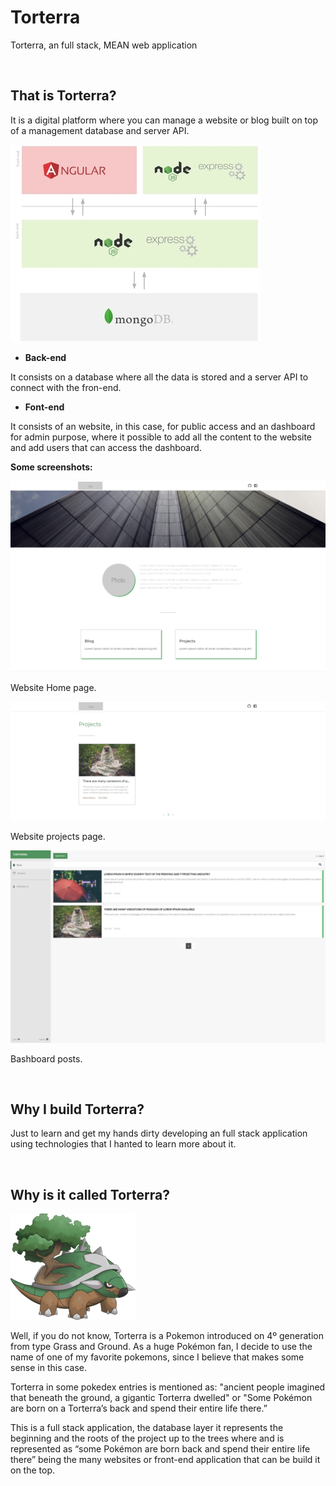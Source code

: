 # Torterra

Torterra, an full stack, MEAN web application


<br>

## That is Torterra?
It is a digital platform where you can manage a website or blog built on top of a management database and server API.

![Architecture](/assets/architecture.jpg)

-	**Back-end**

It consists on a database where all the data is stored and a server API to connect with the fron-end.

-	**Font-end**

It consists of an website, in this case, for public access and an dashboard for admin purpose, where it possible to add all the content to the website and add users that can access the dashboard.

**Some screenshots:**

![website-home](/assets/website-home.png)

Website Home page.

![website-projects](/assets/website-projects.PNG)

Website projects page.

![dashboard-posts](/assets/dashboard-posts.PNG)

Bashboard posts.


<br>

## Why I build Torterra?
Just to learn and get my hands dirty developing an full stack application using technologies that I hanted to learn more about it.

<br>

## Why is it called Torterra?

![Torterra](/assets/torterra.png)


Well, if you do not know, Torterra is a Pokemon introduced on 4º generation from type Grass and Ground. As a huge Pokémon fan, I decide to use the name of one of my favorite pokemons, since I believe that makes some sense in this case.

Torterra in some pokedex entries is mentioned as: "ancient people imagined that beneath the ground, a gigantic Torterra dwelled" or "Some Pokémon are born on a Torterra’s back and spend their entire life there.”

This is a full stack application, the database layer it represents the beginning and the roots of the project up to the trees where    and is represented as “some Pokémon are born back and spend their entire life there” being the many websites or front-end application that can be build it on the top.


